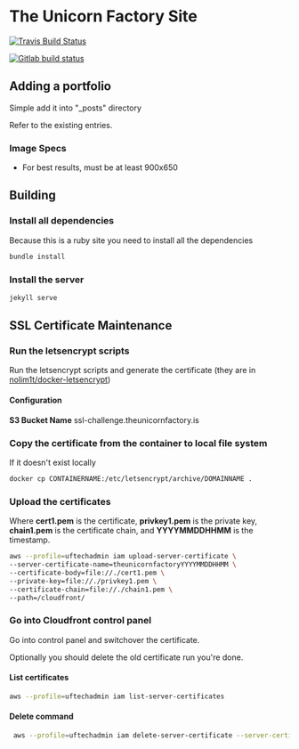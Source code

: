 # The Unicorn Factory Site

[![Travis Build Status](https://travis-ci.org/theunicornfactory/theunicornfactory.github.io.svg?branch=master)](https://travis-ci.org/theunicornfactory/theunicornfactory.github.io)

[![Gitlab build status](https://gitlab.com/theunicornfactory/web/badges/master/pipeline.svg)](https://gitlab.com/theunicornfactory/web/commits/master)

## Adding a portfolio

Simple add it into "_posts" directory

Refer to the existing entries.

### Image Specs

* For best results, must be at least 900x650

## Building

### Install all dependencies

Because this is a ruby site you need to install all the dependencies

```bash
bundle install
```

### Install the server

```bash
jekyll serve
```

## SSL Certificate Maintenance

### Run the letsencrypt scripts

Run the letsencrypt scripts and generate the certificate (they are in [nolim1t/docker-letsencrypt](https://github.com/nolim1t/docker-letsencrypt))

#### Configuration

**S3 Bucket Name** ssl-challenge.theunicornfactory.is

### Copy the certificate from the container to local file system

If it doesn't exist locally

```bash
docker cp CONTAINERNAME:/etc/letsencrypt/archive/DOMAINNAME .
```

### Upload the certificates

Where **cert1.pem** is the certificate, **privkey1.pem** is the private key, **chain1.pem** is the certificate chain, and **YYYYMMDDHHMM** is the timestamp.

```bash
aws --profile=uftechadmin iam upload-server-certificate \
--server-certificate-name=theunicornfactoryYYYYMMDDHHMM \
--certificate-body=file://./cert1.pem \
--private-key=file://./privkey1.pem \
--certificate-chain=file://./chain1.pem \
--path=/cloudfront/
```

### Go into Cloudfront control panel

Go into control panel and switchover the certificate.

Optionally you should delete the old certificate run you're done.

#### List certificates

```bash
aws --profile=uftechadmin iam list-server-certificates
```

#### Delete command

```bash
 aws --profile=uftechadmin iam delete-server-certificate --server-certificate-name CERTIFICATENAME
```
